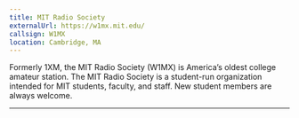 ```yaml
---
title: MIT Radio Society
externalUrl: https://w1mx.mit.edu/
callsign: W1MX
location: Cambridge, MA
---
```


Formerly 1XM, the MIT Radio Society (W1MX) is America’s oldest college amateur station. The MIT Radio Society is a student-run organization intended for MIT students, faculty, and staff. New student members are always welcome.

---


